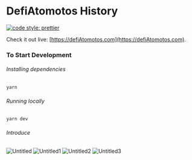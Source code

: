 # DefiAtomotos History

[![code style: prettier](https://img.shields.io/badge/code_style-prettier-ff69b4.svg?style=flat-square)](https://github.com/prettier/prettier)


Check it out live: [https://defiAtomotos.com](https://defiAtomotos.com).

### To Start Development

###### Installing dependencies

```bash
yarn
```

###### Running locally

```bash
yarn dev
```
###### Introduce
![Untitled](https://user-images.githubusercontent.com/89033750/160544725-dc7d67fc-c9c7-4e77-ace6-0922b509a291.png)
![Untitled1](https://user-images.githubusercontent.com/89033750/160544729-d78997e2-4cbc-443f-a608-454d2e17fc25.png)
![Untitled2](https://user-images.githubusercontent.com/89033750/160544731-2f9fdb9d-0a29-4ea0-be70-dd342f9fe8a8.png)
![Untitled3](https://user-images.githubusercontent.com/89033750/160544736-d514be06-dbd1-46a4-b20a-dfccd1148b79.png)
